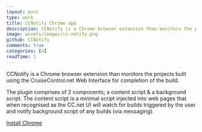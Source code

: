 ```yaml
---
layout: post
type: work
title: CCNotify Chrome app
description: CCNotify is a Chrome browser extension than monitors the projects built using the CruiseControl.net Web Interface for completion of the build.
image: assets/images/cc-notify.png
github: CCNotify
comments: true
categories: [4]
readTime: 1
---
```


CCNotify is a Chrome browser extension than monitors the projects built using the CruiseControl.net Web Interface for completion of the build.


The plugin comprises of 2 components; a content script & a background script. The content script is a minimal script injected into web pages that when recognised as the CC.net UI will watch for builds triggered by the user and notify background script of any builds (via messaging).


<a href="https://chrome.google.com/webstore/detail/ccnotify/pmppkkfljkpoijgjcllhockjnheifidd?hl=en" target="blank" class="btn btn-default">
    Install Chrome
    <i class="ti ti-world"></i>
</a>